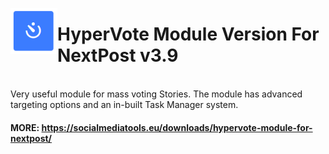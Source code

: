 <img src="https://raw.githubusercontent.com/socialmediatools/HyperVote-Module-For-NextPost/master/hypervote-icon.png" width=75 align=left> <h1>HyperVote Module Version For NextPost v3.9</h1>
<br>
Very useful module for mass voting Stories. The module has advanced targeting options and an in-built Task Manager system.

#### MORE: https://socialmediatools.eu/downloads/hypervote-module-for-nextpost/
